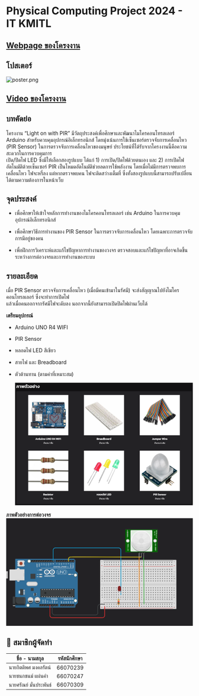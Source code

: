 # Physical Computing Project 2024 - IT KMITL

## [Webpage ของโครงงาน](https://pckzy.github.io/Light-on-with-PIR/)

## โปสเตอร์
![poster.png](poster/poster.png)

## [Video ของโครงงาน](https://www.youtube.com/watch?v=3EsJ36GZZ9s)

## บทคัดย่อ
โครงงาน “Light on with PIR” มีวัตถุประสงค์เพื่อศึกษาและพัฒนาไมโครคอนโทรลเลอร์ Arduino สำหรับควบคุมอุปกรณ์อิเล็กทรอนิกส์ โดยมุ่งเน้นการใช้เซ็นเซอร์ตรวจจับการเคลื่อนไหว (PIR Sensor) ในการตรวจจับการเคลื่อนไหวของมนุษย์
ประโยชน์ที่ได้รับจากโครงงานนี้คือความสะดวกในการควบคุมการ\
เปิด/ปิดไฟ LED ซึ่งมีให้เลือกสองรูปแบบ ได้แก่ 1) การเปิด/ปิดไฟด้วยตนเอง และ 2) การเปิดไฟอัตโนมัติด้วยเซ็นเซอร์ PIR เป็นโหมดอัตโนมัติช่วยลดการใช้พลังงาน โดยเมื่อไม่มีการตรวจพบการเคลื่อนไหว ไฟจะหรี่ลง แต่หากตรวจพบคน ไฟจะติดสว่างเต็มที่ ซึ่งทั้งสองรูปแบบนี้สามารถปรับเปลี่ยนได้ตามความต้องการในหน้าเว็บ
    
## จุดประสงค์
  - เพื่อศึกษาให้เข้าใจหลักการทำงานของไมโครคอนโทรลเลอร์ เช่น Arduino ในการควบคุมอุปกรณ์อิเล็กทรอนิกส์
    
  - เพื่อศึกษาวิธีการทำงานของ PIR Sensor ในการตรวจจับการเคลื่อนไหว โดยเฉพาะการตรวจจับการมีอยู่ของคน
    
  - เพื่อฝึกการวิเคราะห์และแก้ไขปัญหาการทำงานของวงจร ตรวจสอบและแก้ไขปัญหาที่อาจเกิดขึ้นระหว่างการต่อวงจรและการทำงานของระบบ

## รายละเอียด
  เมื่อ PIR Sensor ตรวจจับการเคลื่อนไหว (เมื่อมีคนเข้ามาในรัศมี) จะส่งสัญญาณไปยังไมโครคอนโทรลเลอร์ ซึ่งจะทำการเปิดไฟ\
  แล้วเมื่อคนออกจากรัศมีไฟจะดับลง นอกจากนี้ยังสามารถเปิดปิดไฟผ่านเว็บได้

  **เตรียมอุปกรณ์**
  - Arduino UNO R4 WIFI
  - PIR Sensor
  - หลอดไฟ LED สีเขียว
  - สายไฟ และ Breadboard
  - ตัวต้านทาน (ตามค่าที่เหมาะสม)

    ![tools.png](img/tools.png)

**ภาพตัวอย่างการต่อวงจร**
    ![model.png](img/model.png)

## 🤝 สมาชิกผู้จัดทำ
| ชื่อ - นามสกุล | รหัสนักศึกษา |
| -------- | ------- |
| นายกิตติพศ มงคลรัตน์ | 66070239 |
| นายชนกชนม์ แผ่นคำ | 66070247 |
| นายศรัณย์ มั่นประพันธ์ | 66070309 |
